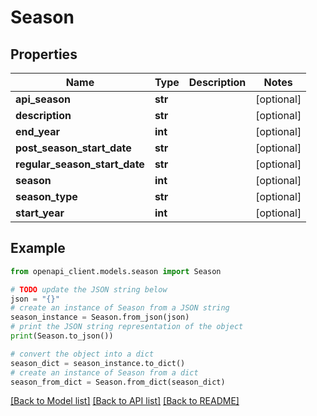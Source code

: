 # Season


## Properties

Name | Type | Description | Notes
------------ | ------------- | ------------- | -------------
**api_season** | **str** |  | [optional] 
**description** | **str** |  | [optional] 
**end_year** | **int** |  | [optional] 
**post_season_start_date** | **str** |  | [optional] 
**regular_season_start_date** | **str** |  | [optional] 
**season** | **int** |  | [optional] 
**season_type** | **str** |  | [optional] 
**start_year** | **int** |  | [optional] 

## Example

```python
from openapi_client.models.season import Season

# TODO update the JSON string below
json = "{}"
# create an instance of Season from a JSON string
season_instance = Season.from_json(json)
# print the JSON string representation of the object
print(Season.to_json())

# convert the object into a dict
season_dict = season_instance.to_dict()
# create an instance of Season from a dict
season_from_dict = Season.from_dict(season_dict)
```
[[Back to Model list]](../README.md#documentation-for-models) [[Back to API list]](../README.md#documentation-for-api-endpoints) [[Back to README]](../README.md)


